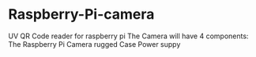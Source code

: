 # Raspberry-Pi-camera
UV QR Code reader for raspberry pi
The Camera will have 4 components: 
The Raspberry Pi
Camera 
rugged Case
Power suppy
